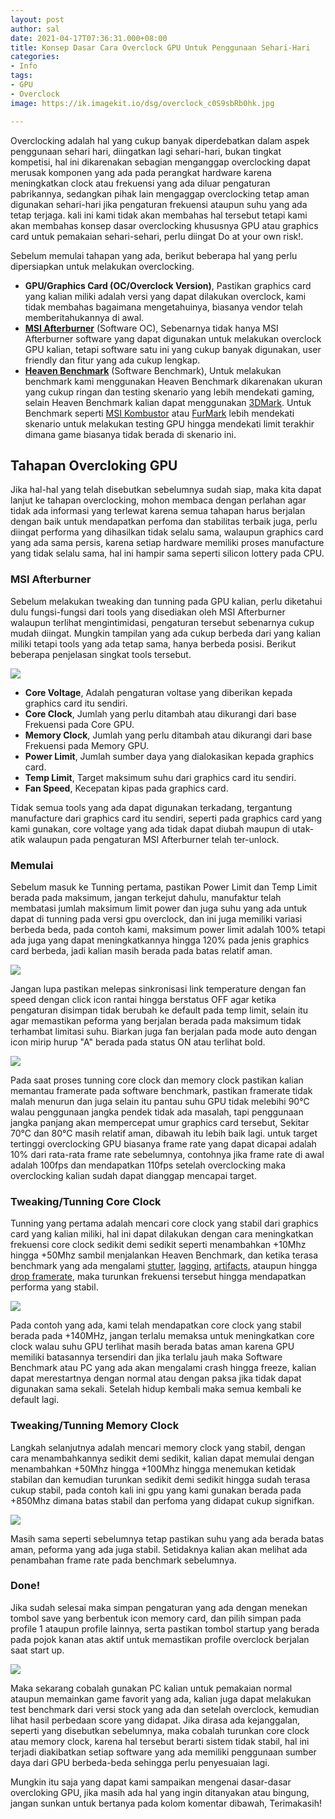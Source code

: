 ```yaml
---
layout: post
author: sal
date: 2021-04-17T07:36:31.000+08:00
title: Konsep Dasar Cara Overclock GPU Untuk Penggunaan Sehari-Hari
categories:
- Info
tags:
- GPU
- Overclock
image: https://ik.imagekit.io/dsg/overclock_c0S9sbRb0hk.jpg

---
```

Overclocking adalah hal yang cukup banyak diperdebatkan dalam aspek penggunaan sehari hari, diingatkan lagi sehari-hari, bukan tingkat kompetisi, hal ini dikarenakan sebagian menganggap overclocking dapat merusak komponen yang ada pada perangkat hardware karena meningkatkan clock atau frekuensi yang ada diluar pengaturan pabrikannya, sedangkan pihak lain mengaggap overclocking tetap aman digunakan sehari-hari jika pengaturan frekuensi ataupun suhu yang ada tetap terjaga. kali ini kami tidak akan membahas hal tersebut tetapi kami akan membahas konsep dasar overclocking khususnya GPU atau graphics card untuk pemakaian sehari-sehari, perlu diingat Do at your own risk!.

Sebelum memulai tahapan yang ada, berikut beberapa hal yang perlu dipersiapkan untuk melakukan overclocking.

* **GPU/Graphics Card (OC/Overclock Version)**, Pastikan graphics card yang kalian miliki adalah versi yang dapat dilakukan overclock, kami tidak membahas bagaimana mengetahuinya, biasanya vendor telah memberitahukannya di awal.
* [**MSI Afterburner**](https://www.msi.com/Landing/afterburner) (Software OC), Sebenarnya tidak hanya MSI Afterburner software yang dapat digunakan untuk melakukan overclock GPU kalian, tetapi software satu ini yang cukup banyak digunakan, user friendly dan fitur yang ada cukup lengkap.
* [**Heaven Benchmark**](https://benchmark.unigine.com/heaven) (Software Benchmark), Untuk melakukan benchmark kami menggunakan Heaven Benchmark dikarenakan ukuran yang cukup ringan dan testing skenario yang lebih mendekati gaming, selain Heaven Benchmark kalian dapat menggunakan [3DMark](https://www.3dmark.com/). Untuk Benchmark seperti [MSI Kombustor](https://geeks3d.com/furmark/kombustor/) atau [FurMark](https://geeks3d.com/furmark/) lebih mendekati skenario untuk melakukan testing GPU hingga mendekati limit terakhir dimana game biasanya tidak berada di skenario ini.

## Tahapan Overcloking GPU

Jika hal-hal yang telah disebutkan sebelumnya sudah siap, maka kita dapat lanjut ke tahapan overclocking, mohon membaca dengan perlahan agar tidak ada informasi yang terlewat karena semua tahapan harus berjalan dengan baik untuk mendapatkan perfoma dan stabilitas terbaik juga, perlu diingat performa yang dihasilkan tidak selalu sama, walaupun graphics card yang ada sama persis, karena setiap hardware memiliki proses manufacture yang tidak selalu sama, hal ini hampir sama seperti silicon lottery pada CPU.

### MSI Afterburner

Sebelum melakukan tweaking dan tunning pada GPU kalian, perlu diketahui dulu fungsi-fungsi dari tools yang disediakan oleh MSI Afterburner walaupun terlihat mengintimidasi, pengaturan tersebut sebenarnya cukup mudah diingat. Mungkin tampilan yang ada cukup berbeda dari yang kalian miliki tetapi tools yang ada tetap sama, hanya berbeda posisi. Berikut beberapa penjelasan singkat tools tersebut.

![](https://ik.imagekit.io/dsg/1_28KsAyahNuP.png)

* **Core Voltage**, Adalah pengaturan voltase yang diberikan kepada graphics card itu sendiri.
* **Core Clock**, Jumlah yang perlu ditambah atau dikurangi dari base Frekuensi pada Core GPU.
* **Memory Clock**, Jumlah yang perlu ditambah atau dikurangi dari base Frekuensi pada Memory GPU.
* **Power Limit**, Jumlah sumber daya yang dialokasikan kepada graphics card.
* **Temp Limit**, Target maksimum suhu dari graphics card itu sendiri.
* **Fan Speed**, Kecepatan kipas pada graphics card.

Tidak semua tools yang ada dapat digunakan terkadang, tergantung manufacture dari graphics card itu sendiri, seperti pada graphics card yang kami gunakan, core voltage yang ada tidak dapat diubah maupun di utak-atik walaupun pada pengaturan MSI Afterburner telah ter-unlock.

### Memulai

Sebelum masuk ke Tunning pertama, pastikan Power Limit dan Temp Limit berada pada maksimum, jangan terkejut dahulu, manufaktur telah membatasi jumlah maksimum limit power dan juga suhu yang ada untuk dapat di tunning pada versi gpu overclock, dan ini juga memiliki variasi berbeda beda, pada contoh kami, maksimum power limit adalah 100% tetapi ada juga yang dapat meningkatkannya hingga 120% pada jenis graphics card berbeda, jadi kalian masih berada pada batas relatif aman.

![](https://ik.imagekit.io/dsg/2_zEx_oYQ1_.jpg)

Jangan lupa pastikan melepas sinkronisasi link temperature dengan fan speed dengan click icon rantai hingga berstatus OFF agar ketika pengaturan disimpan tidak berubah ke default pada temp limit, selain itu agar memastikan peforma yang berjalan berada pada maksimum tidak terhambat limitasi suhu. Biarkan juga fan berjalan pada mode auto dengan icon mirip hurup "A" berada pada status ON atau terlihat bold.

![](https://ik.imagekit.io/dsg/fps_IkPIStL8MiP.jpg)

Pada saat proses tunning core clock dan memory clock pastikan kalian memantau framerate pada software benchmark, pastikan framerate tidak malah menurun dan juga selain itu pantau suhu GPU tidak melebihi 90°C walau penggunaan jangka pendek tidak ada masalah, tapi penggunaan jangka panjang akan mempercepat umur graphics card tersebut, Sekitar 70°C dan 80°C masih relatif aman, dibawah itu lebih baik lagi. untuk target tertinggi overclocking GPU biasanya frame rate yang dapat dicapai adalah 10% dari rata-rata frame rate sebelumnya, contohnya jika frame rate di awal adalah 100fps dan mendapatkan 110fps setelah overclocking maka overclocking kalian sudah dapat dianggap mencapai target.

### Tweaking/Tunning Core Clock

Tunning yang pertama adalah mencari core clock yang stabil dari graphics card yang kalian miliki, hal ini dapat dilakukan dengan cara meningkatkan frekuensi core clock sedikit demi sedikit seperti menambahkan +10Mhz hingga +50Mhz sambil menjalankan Heaven Benchmark, dan ketika terasa benchmark yang ada mengalami [stutter](https://www.youtube.com/watch?v=wmtZ07qHFS4&list=UUoAASU98g2jffZ_eHIdinug "GPU Stutter, by Alexander Stopher"), [lagging](https://www.youtube.com/watch?v=j3WvNxi-9fQ "Lagging, by The Frugal Streamer"), [artifacts](https://www.youtube.com/watch?v=q9n9i2ujwtg&t=16s "Artifacts, by Lynyrd"), ataupun hingga [drop framerate](https://www.youtube.com/watch?v=dRt3mJiETh4 "FPS Drop, by Snips86x"), maka turunkan frekuensi tersebut hingga mendapatkan performa yang stabil.

![](https://ik.imagekit.io/dsg/ezgif.com-gif-maker_NT2LfCZJ_.gif)

Pada contoh yang ada, kami telah mendapatkan core clock yang stabil berada pada +140MHz, jangan terlalu memaksa untuk meningkatkan core clock walau suhu GPU terlihat masih berada batas aman karena GPU memiliki batasannya tersendiri dan jika terlalu jauh maka Software Benchmark atau PC yang ada akan mengalami crash hingga freeze, kalian dapat merestartnya dengan normal atau dengan paksa jika tidak dapat digunakan sama sekali. Setelah hidup kembali maka semua kembali ke default lagi.

### Tweaking/Tunning Memory Clock

Langkah selanjutnya adalah mencari memory clock yang stabil, dengan cara menambahkannya sedikit demi sedikit, kalian dapat memulai dengan menambahkan +50Mhz hingga +100Mhz hingga menemukan ketidak stabilan dan kemudian turunkan sedikit demi sedikit hingga sudah terasa cukup stabil, pada contoh kali ini gpu yang kami gunakan berada pada +850Mhz dimana batas stabil dan perfoma yang didapat cukup signifkan.

![](https://ik.imagekit.io/dsg/memory-clock_9Hc1t4NbCLt.gif)

Masih sama seperti sebelumnya tetap pastikan suhu yang ada berada batas aman, peforma yang ada juga stabil. Setidaknya kalian akan melihat ada penambahan frame rate pada benchmark sebelumnya.

### Done!

Jika sudah selesai maka simpan pengaturan yang ada dengan menekan tombol save yang berbentuk icon memory card, dan pilih simpan pada profile 1 ataupun profile lainnya, serta pastikan tombol startup yang berada pada pojok kanan atas aktif untuk memastikan profile overclock berjalan saat start up.

![](https://ik.imagekit.io/dsg/save-compress_CxCPTfrBi.gif)

Maka sekarang cobalah gunakan PC kalian untuk pemakaian normal ataupun memainkan game favorit yang ada, kalian juga dapat melakukan test benchmark dari versi stock yang ada dan setelah overclock, kemudian lihat hasil perbedaan score yang didapat. Jika dirasa ada kejanggalan, seperti yang disebutkan sebelumnya, maka cobalah turunkan core clock atau memory clock, karena hal tersebut berarti sistem tidak stabil, hal ini terjadi diakibatkan setiap software yang ada memiliki penggunaan sumber daya dari GPU berbeda-beda sehingga perlu penyesuaian lagi.

Mungkin itu saja yang dapat kami sampaikan mengenai dasar-dasar overcloking GPU, jika masih ada hal yang ingin ditanyakan atau bingung, jangan sunkan untuk bertanya pada kolom komentar dibawah, Terimakasih!